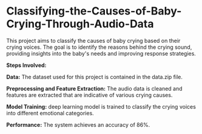 # Classifying-the-Causes-of-Baby-Crying-Through-Audio-Data
This project aims to classify the causes of baby crying based on their crying voices. The goal is to identify the reasons behind the crying sound, providing insights into the baby's needs and improving response strategies.

**Steps Involved:**

**Data:** The dataset used for this project is contained in the data.zip file.

**Preprocessing and Feature Extraction:** The audio data is cleaned and features are extracted that are indicative of various crying causes.

**Model Training:** deep learning model is trained to classify the crying voices into different emotional categories.

**Performance:** The system achieves an accuracy of 86%.
